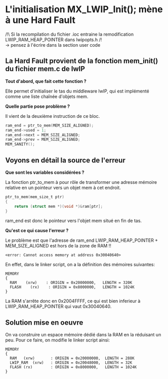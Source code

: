# L'initialisation MX_LWIP_Init(); mène à une Hard Fault
/!\ Si la recompilation du fichier .ioc entraine la remodification LWIP_RAM_HEAP_POINTER dans lwipopts.h /!\
-> pensez à l'écrire dans la section user code
## La Hard Fault provient de la fonction mem_init() du fichier mem.c de lwIP
  
**Tout d'abord, que fait cette fonction ?**

Elle permet d'initialiser le tas du middleware lwIP, qui est implémenté comme une liste chaînée d'objets mem.

**Quelle partie pose problème ?**

Il vient de la deuxième instruction de ce bloc.
```c
ram_end = ptr_to_mem(MEM_SIZE_ALIGNED);
ram_end->used = 1;
ram_end->next = MEM_SIZE_ALIGNED;
ram_end->prev = MEM_SIZE_ALIGNED;
MEM_SANITY();
```
## Voyons en détail la source de l'erreur

**Que sont les variables considérées ?**

La fonction ptr_to_mem à pour rôle de transformer une adresse mémoire relative en un pointeur vers un objet mem à cet endroit.

```c
ptr_to_mem(mem_size_t ptr)
{
	return (struct mem *)(void *)&ram[ptr];
}
```

ram_end est donc le pointeur vers l'objet mem situé en fin de tas.

**Qu'est ce qui cause l'erreur ?**

Le problème est que l'adresse de ram_end LWIP_RAM_HEAP_POINTER + MEM_SIZE_ALIGNED est hors de la zone de RAM !!

```<error: Cannot access memory at address 0x30040640>```

En effet, dans le linker script, on a la définition des mémoires suivantes:

```
MEMORY
{
  RAM    (xrw)    : ORIGIN = 0x20000000,   LENGTH = 320K
  FLASH    (rx)    : ORIGIN = 0x8000000,   LENGTH = 1024K
}
```

La RAM s'arrête donc en 0x2004FFFF, ce qui est bien inferieur à LWIP_RAM_HEAP_POINTER qui vaut 0x30040640.

## Solution mise en oeuvre
On va construire un espace mémoire dédié dans la RAM en la réduisant un peu. Pour ce faire, on modifie le linker script ainsi:
```
MEMORY
{
  RAM	(xrw)		: ORIGIN = 0x20000000,	LENGTH = 288K
  LWIP_RAM	(xrw)	: ORIGIN = 0x20048000,	LENGTH = 32K
  FLASH	(rx)		: ORIGIN = 0x8000000,	LENGTH = 1024K
}
```
